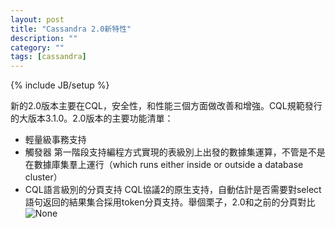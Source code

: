 ```yaml
---
layout: post
title: "Cassandra 2.0新特性"
description: ""
category: ""
tags: [cassandra]
---
```

{% include JB/setup %}

新的2.0版本主要在CQL，安全性，和性能三個方面做改善和增強。CQL規範發行的大版本3.1.0。2.0版本的主要功能清單：

-	輕量級事務支持
-	觸發器
	第一階段支持編程方式實現的表級別上出發的數據集運算，不管是不是在數據庫集羣上運行（which runs either inside or outside a database cluster）
-	CQL語言級別的分頁支持
	CQL協議2的原生支持，自動估計是否需要對select語句返回的結果集合採用token分頁支持。舉個栗子，2.0和之前的分頁對比![None](http://www.datastax.com/documentation/cassandra/2.0/webhelp/cassandra/images/cursors.png)
